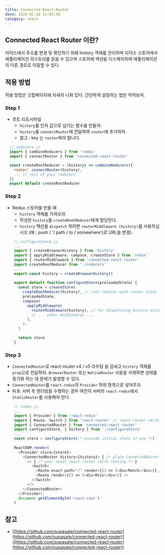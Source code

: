 ```yaml
---
title: Connected-React-Router
date: 2020-02-26 11:02:56
category: react
---
```


## Connected React Router 이란?

리덕스에서 주소를 변경 및 확인하기 위해 history 객체를 관리하며 리덕스 스토어에서 애플리케이션 히스토리를 읽을 수 있으며 스토어에 액션을 디스패치하여 애플리케이션의 다른 경로로 이동할 수 있다.

## 적용 방법

적용 방법은 깃헙페이지에 자세히 나와 있다. 간단하게 설정하는 법만 적어보자.

### Step 1

- 루트 리듀서파일
  - `history`를 인자 값으로 넘기는 함수를 만들자.
  - `history`를 `connectRouter`에 전달하여 `router`에 추가하자.
  - 참고 : key 는 `router`여야 합니다.

```js
  // reducers.js
  import { combineReducers } from 'redux'
  import { connectRouter } from 'connected-react-router'

  const createRootReducer = (history) => combineReducers({
    router: connectRouter(history),
    ... // rest of your reducers
  })
  export default createRootReducer
```

### Step 2

- Redux 스토어를 만들 때
  - `history` 객체를 가져오자.
  - 작성된 `history`를 `createRootReducer`에게 할당한다.
  - `history` 액션을 `dispatch` 하려면 `routerMiddleware (history)`를 사용하십시오 (예 : push ( '/ path / to / somewhere')로 URL을 변경).

```js
    // configureStore.js
    ...
    import { createBrowserHistory } from 'history'
    import { applyMiddleware, compose, createStore } from 'redux'
    import { routerMiddleware } from 'connected-react-router'
    import createRootReducer from './reducers'
    ...
    export const history = createBrowserHistory()
    
    export default function configureStore(preloadedState) {
      const store = createStore(
        createRootReducer(history), // root reducer with router state
        preloadedState,
        compose(
          applyMiddleware(
            routerMiddleware(history), // for dispatching history actions
            // ... other middlewares ...
          ),
        ),
      )
    
      return store
    }
```
### Step 3

- `ConnectedRouter`로 react-router v4 / v5 라우팅 을 감싸고 `history` 객체를 `prop`으로 전달하자. `BrowserRouter` 또는 `NativeRouter` 사용을 삭제하면 상태를 동기화 하는 데 문제가 발생할 수 있다.
- `ConnectedRouter`를 `react-redux`의 `Provider` 하위 항목으로 넣어주자.
- N.B. 서버 측 렌더링을 수행하는 경우 여전히 서버의 `react-redux`에서 `StaticRouter`를 사용해야 한다.

```js
    // index.js
    ...
    import { Provider } from 'react-redux'
    import { Route, Switch } from 'react-router' // react-router v4/v5
    import { ConnectedRouter } from 'connected-react-router'
    import configureStore, { history } from './configureStore'
    ...
    const store = configureStore(/* provide initial state if any */)
    
    ReactDOM.render(
      <Provider store={store}>
        <ConnectedRouter history={history}> { /* place ConnectedRouter under Provider */ }
          <> { /* your usual react-router v4/v5 routing */ }
            <Switch>
              <Route exact path="/" render={() => (<div>Match</div>)} />
              <Route render={() => (<div>Miss</div>)} />
            </Switch>
          </>
        </ConnectedRouter>
      </Provider>,
      document.getElementById('react-root')
    )
```

## 참고

- [[https://github.com/supasate/connected-react-router](https://github.com/supasate/connected-react-router)]([https://github.com/supasate/connected-react-router](https://github.com/supasate/connected-react-router))